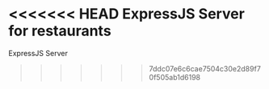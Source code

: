<<<<<<< HEAD
ExpressJS Server for restaurants
=======
ExpressJS Server
>>>>>>> 7ddc07e6c6cae7504c30e2d89f70f505ab1d6198
